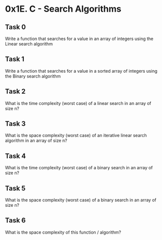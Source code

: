# 0x1E. C - Search Algorithms
## Task 0
  Write a function that searches for a value in an array of integers using the Linear search algorithm
## Task 1
  Write a function that searches for a value in a sorted array of integers using the Binary search algorithm
## Task 2
  What is the time complexity (worst case) of a linear search in an array of size n?
## Task 3
  What is the space complexity (worst case) of an iterative linear search algorithm in an array of size n?
## Task 4
  What is the time complexity (worst case) of a binary search in an array of size n?
## Task 5
  What is the space complexity (worst case) of a binary search in an array of size n?
## Task 6
  What is the space complexity of this function / algorithm?
  